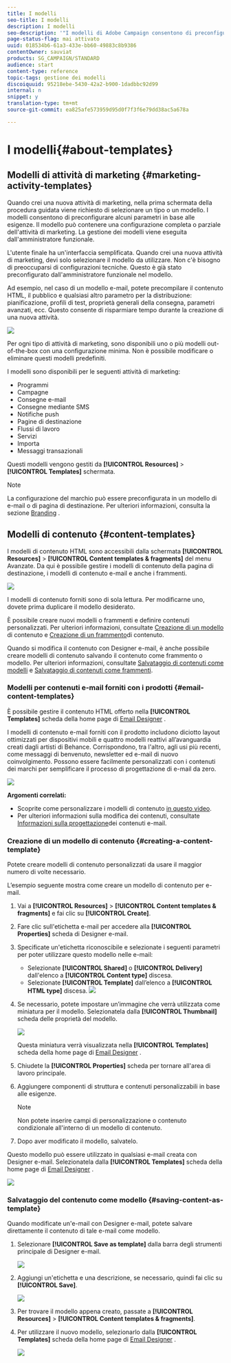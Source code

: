 ```yaml
---
title: I modelli
seo-title: I modelli
description: I modelli
seo-description: '"I modelli di Adobe Campaign consentono di preconfigurare i parametri in base alle esigenze: i modelli possono contenere una configurazione completa o parziale dell''attività di marketing, per semplificare l''utilizzo di Adobe Campaign per gli utenti finali non tecnici."'
page-status-flag: mai attivato
uuid: 018534b6-61a3-433e-bb60-49883c8b9386
contentOwner: sauviat
products: SG_CAMPAIGN/STANDARD
audience: start
content-type: reference
topic-tags: gestione dei modelli
discoiquuid: 95218ebe-5430-42a2-b900-1dadbbc92d99
internal: n
snippet: y
translation-type: tm+mt
source-git-commit: ea825afe573959d95d0f7f3f6e79dd38ac5a678a

---
```



# I modelli{#about-templates}

## Modelli di attività di marketing {#marketing-activity-templates}

Quando crei una nuova attività di marketing, nella prima schermata della procedura guidata viene richiesto di selezionare un tipo o un modello. I modelli consentono di preconfigurare alcuni parametri in base alle esigenze. Il modello può contenere una configurazione completa o parziale dell'attività di marketing. La gestione dei modelli viene eseguita dall'amministratore funzionale.

L'utente finale ha un'interfaccia semplificata. Quando crei una nuova attività di marketing, devi solo selezionare il modello da utilizzare. Non c'è bisogno di preoccuparsi di configurazioni tecniche. Questo è già stato preconfigurato dall'amministratore funzionale nel modello.

Ad esempio, nel caso di un modello e-mail, potete precompilare il contenuto HTML, il pubblico e qualsiasi altro parametro per la distribuzione: pianificazione, profili di test, proprietà generali della consegna, parametri avanzati, ecc. Questo consente di risparmiare tempo durante la creazione di una nuova attività.

![](assets/template_1.png)

Per ogni tipo di attività di marketing, sono disponibili uno o più modelli out-of-the-box con una configurazione minima. Non è possibile modificare o eliminare questi modelli predefiniti.

I modelli sono disponibili per le seguenti attività di marketing:

* Programmi
* Campagne
* Consegne e-mail
* Consegne mediante SMS
* Notifiche push
* Pagine di destinazione
* Flussi di lavoro
* Servizi
* Importa
* Messaggi transazionali

Questi modelli vengono gestiti da **[!UICONTROL Resources]** &gt; **[!UICONTROL Templates]** schermata.

>[!NOTE]
>
>La configurazione del marchio può essere preconfigurata in un modello di e-mail o di pagina di destinazione. Per ulteriori informazioni, consulta la sezione [Branding](../../administration/using/branding.md) .

## Modelli di contenuto {#content-templates}

I modelli di contenuto HTML sono accessibili dalla schermata **[!UICONTROL Resources]** &gt; **[!UICONTROL Content templates & fragments]** del menu [](../../start/using/interface-description.md#advanced-menu)Avanzate. Da qui è possibile gestire i modelli di contenuto della pagina di destinazione, i modelli di contenuto e-mail e anche i frammenti.

![](assets/content_templates_list.png)

I modelli di contenuto forniti sono di sola lettura. Per modificarne uno, dovete prima duplicare il modello desiderato.

È possibile creare nuovi modelli o frammenti e definire contenuti personalizzati. Per ulteriori informazioni, consultate [Creazione di un modello](../../start/using/about-templates.md#creating-a-content-template) di contenuto e [Creazione di un frammento](../../designing/using/using-reusable-content.md#creating-a-content-fragment)di contenuto.

Quando si modifica il contenuto con Designer e-mail, è anche possibile creare modelli di contenuto salvando il contenuto come frammento o modello. Per ulteriori informazioni, consultate [Salvataggio di contenuti come modelli](../../start/using/about-templates.md#saving-content-as-template) e [Salvataggio di contenuti come frammenti](../../designing/using/using-reusable-content.md#saving-content-as-a-fragment).

### Modelli per contenuti e-mail forniti con i prodotti {#email-content-templates}

È possibile gestire il contenuto HTML offerto nella **[!UICONTROL Templates]** scheda della home page di [Email Designer](../../designing/using/overview.md) .

I modelli di contenuto e-mail forniti con il prodotto includono diciotto layout ottimizzati per dispositivi mobili e quattro modelli reattivi all’avanguardia creati dagli artisti di Behance. Corrispondono, tra l'altro, agli usi più recenti, come messaggi di benvenuto, newsletter ed e-mail di nuovo coinvolgimento. Possono essere facilmente personalizzati con i contenuti dei marchi per semplificare il processo di progettazione di e-mail da zero.

![](assets/content_templates.png)

**Argomenti correlati:**

* Scoprite come personalizzare i modelli di contenuto [in questo video](https://helpx.adobe.com/campaign/kt/acs/using/acs-email_content_templates-feature-video-use.html).
* Per ulteriori informazioni sulla modifica dei contenuti, consultate [Informazioni sulla progettazione](../../designing/using/overview.md)dei contenuti e-mail.

### Creazione di un modello di contenuto {#creating-a-content-template}

Potete creare modelli di contenuto personalizzati da usare il maggior numero di volte necessario.

L’esempio seguente mostra come creare un modello di contenuto per e-mail.

1. Vai a **[!UICONTROL Resources]** &gt; **[!UICONTROL Content templates & fragments]** e fai clic su **[!UICONTROL Create]**.
1. Fare clic sull'etichetta e-mail per accedere alla **[!UICONTROL Properties]** scheda di Designer e-mail.
1. Specificate un'etichetta riconoscibile e selezionate i seguenti parametri per poter utilizzare questo modello nelle e-mail:

   * Selezionate **[!UICONTROL Shared]** o **[!UICONTROL Delivery]** dall'elenco a **[!UICONTROL Content type]** discesa.
   * Selezionate **[!UICONTROL Template]** dall’elenco a **[!UICONTROL HTML type]** discesa.
   ![](assets/email_designer_create-template.png)

1. Se necessario, potete impostare un’immagine che verrà utilizzata come miniatura per il modello. Selezionatela dalla **[!UICONTROL Thumbnail]** scheda delle proprietà del modello.

   ![](assets/email_designer_create-template_thumbnail.png)

   Questa miniatura verrà visualizzata nella **[!UICONTROL Templates]** scheda della home page di [Email Designer](../../designing/using/overview.md) .

1. Chiudete la **[!UICONTROL Properties]** scheda per tornare all'area di lavoro principale.
1. Aggiungere componenti di struttura e contenuti personalizzabili in base alle esigenze.
   >[!NOTE]
   >
   > Non potete inserire campi di personalizzazione o contenuto condizionale all'interno di un modello di contenuto.
1. Dopo aver modificato il modello, salvatelo.

Questo modello può essere utilizzato in qualsiasi e-mail creata con Designer e-mail. Selezionatela dalla **[!UICONTROL Templates]** scheda della home page di [Email Designer](../../designing/using/overview.md) .

![](assets/content_template_new.png)

### Salvataggio del contenuto come modello {#saving-content-as-template}

Quando modificate un'e-mail con Designer e-mail, potete salvare direttamente il contenuto di tale e-mail come modello.

<!--[!CAUTION]
>
>You cannot save as template a structure containing personalization fields or dynamic content.-->

1. Selezionare **[!UICONTROL Save as template]** dalla barra degli strumenti principale di Designer e-mail.

   ![](assets/email_designer_save-as-template.png)

1. Aggiungi un'etichetta e una descrizione, se necessario, quindi fai clic su **[!UICONTROL Save]**.

   ![](assets/email_designer_save-as-template_creation.png)

1. Per trovare il modello appena creato, passate a **[!UICONTROL Resources]** &gt; **[!UICONTROL Content templates & fragments]**.

1. Per utilizzare il nuovo modello, selezionarlo dalla **[!UICONTROL Templates]** scheda della home page di [Email Designer](../../designing/using/overview.md) .

   ![](assets/content_template_new.png)

